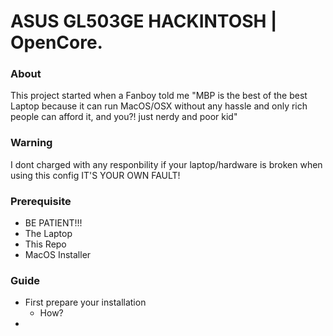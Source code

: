 # ASUS GL503GE HACKINTOSH | OpenCore.

### About
This project started when a Fanboy told me "MBP is the best of the best Laptop because it can run MacOS/OSX without any hassle and only rich people can afford it, and you?! just nerdy and poor kid"

### Warning
I dont charged with any responbility if your laptop/hardware is broken when using this config
IT'S YOUR OWN FAULT!

### Prerequisite
- BE PATIENT!!!
- The Laptop
- This Repo
- MacOS Installer

### Guide
- First prepare your installation
  - How?
- 